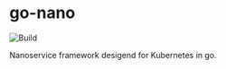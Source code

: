# go-nano
![Build](https://github.com/domWinter/go-nano/workflows/Build/badge.svg)

Nanoservice framework desigend for Kubernetes in go.
